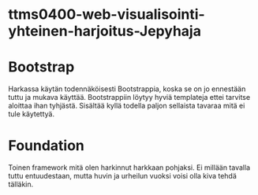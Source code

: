 # ttms0400-web-visualisointi-yhteinen-harjoitus-Jepyhaja

# Bootstrap
Harkassa käytän todennäköisesti Bootstrappia, koska se on jo ennestään tuttu ja mukava käyttää. Bootstrappiin löytyy hyviä templateja ettei tarvitse aloittaa ihan tyhjästä. Sisältää kyllä todella paljon sellaista tavaraa mitä ei tule käytettyä.

# Foundation
Toinen framework mitä olen harkinnut harkkaan pohjaksi. Ei millään tavalla tuttu entuudestaan, mutta huvin ja urheilun vuoksi voisi olla kiva tehdä tälläkin.
